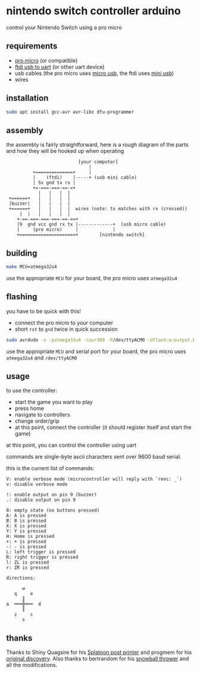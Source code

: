 # nintendo switch controller arduino

control your Nintendo Switch using a pro micro

## requirements

- [pro micro] (or compatible)
- [ftdi usb to uart] (or other uart device)
- usb cables (the pro micro uses [micro usb], the ftdi uses [mini usb])
- wires

[pro micro]: https://amzn.to/3rpb36r
[ftdi usb to uart]: https://amzn.to/39jvxau
[micro usb]: https://amzn.to/2NVK4ll
[mini usb]: https://amzn.to/3w2rWaB

## installation

```bash
sudo apt install gcc-avr avr-libc dfu-programmer
```

## assembly

the assembly is fairly straightforward, here is a rough diagram of the parts
and how they will be hooked up when operating

```
                           [your computer]
                               |
          +==============+     |
          |    (ftdi)    |-----+ (usb mini cable)
          | 5v gnd tx rx |
          +=-===-===-==-=+
            |   |   |  |
 +======+   |   |   |  |
 |buzzer|   |   |   |  |
 +======+   |   |   |  |  wires (note: tx matches with rx (crossed))
     |  |   |   |   |  |
    +-==-===-===-===-==-==+
    |9  gnd vcc gnd rx tx |-------------+  (usb micro cable)
    |     (pro micro)     |             |
    +=====================+        [nintendo switch]

```

## building

```bash
make MCU=atmega32u4
```

use the appropriate `MCU` for your board, the pro micro uses `atmega32u4`

## flashing

you have to be quick with this!

- connect the pro micro to your computer
- short `rst` to `gnd` twice in quick succession

```bash
sudo avrdude -v -patmega32u4 -cavr109 -P/dev/ttyACM0 -Uflash:w:output.hex
```

use the appropriate `MCU` and serial port for your board, the pro micro uses
`atmega32u4` and `/dev/ttyACM0`

## usage

to use the controller:
- start the game you want to play
- press home
- navigate to controllers
- change order/grip
- at this point, connect the controller (it should register itself and start
  the game)

at this point, you can control the controller using uart

commands are single-byte ascii characters sent over 9600 baud serial.

this is the current list of commands:

```
V: enable verbose mode (microcontroller will reply with `revc: _`)
v: disable verbose mode

!: enable output on pin 9 (buzzer)
.: disable output on pin 9

0: empty state (no buttons pressed)
A: A is pressed
B: B is pressed
X: X is pressed
Y: Y is pressed
H: Home is pressed
+: + is pressed
-: - is pressed
L: left trigger is pressed
R: right trigger is pressed
l: ZL is pressed
r: ZR is pressed

directions:

      w
   q     e
      ║
a  ═══╬═══  d
      ║
   z     c
      s
```

## thanks

Thanks to Shiny Quagsire for his [Splatoon post printer](https://github.com/shinyquagsire23/Switch-Fightstick) and progmem for his [original discovery](https://github.com/progmem/Switch-Fightstick).
Also thanks to bertrandom for his [snowball thrower](https://github.com/bertrandom/snowball-thrower) and all the modifications.
